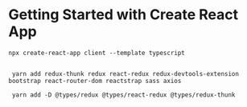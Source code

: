 # Getting Started with Create React App
```
npx create-react-app client --template typescript


 yarn add redux-thunk redux react-redux redux-devtools-extension bootstrap react-router-dom reactstrap sass axios

 yarn add -D @types/redux @types/react-redux @types/redux-thunk


```